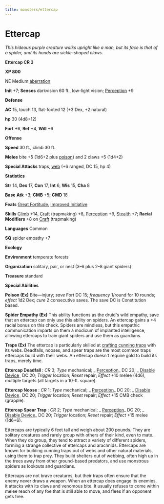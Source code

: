 ```yaml
---
title: monsters/ettercap
---
```

# Ettercap

_This hideous purple creature walks upright like a man, but its face is that of a spider, and its hands are sickle-shaped claws._

**Ettercap CR 3**

**XP 800**

NE Medium [aberration](creatureTypes#_aberration)

**Init** +7; **Senses** darkvision 60 ft., low-light vision; [Perception](../skills/perception#_perception) +9

**Defense**

**AC** 15, touch 13, flat-footed 12 (+3 Dex, +2 natural)

**hp** 30 (4d8+12)

**Fort** +6, **Ref** +4, **Will** +6

**Offense**

**Speed** 30 ft., climb 30 ft.

**Melee** bite +5 (1d6+2 plus [poison](universalMonsterRules#_poison)) and 2 claws +5 (1d4+2)

**Special Attacks** traps, [web](universalMonsterRules#_web) (+6 ranged, DC 15, hp 4)

**Statistics**

**Str** 14, **Dex** 17, **Con** 17, **Int** 6, **Wis** 15, **Cha** 8

**Base**  **Atk** +3; **CMB** +5; **CMD** 18

**Feats** [Great Fortitude](../feats#_great-fortitude), [Improved Initiative](../feats#_improved-initiative)

**Skills** [Climb](../skills/climb#_climb) +14, [Craft](../skills/craft#_craft) (trapmaking) +8, [Perception](../skills/perception#_perception) +9, [Stealth](../skills/stealth#_stealth) +7; **Racial Modifiers** +8 on [Craft](../skills/craft#_craft) (trapmaking)

**Languages** Common

**SQ** spider empathy +7

**Ecology**

**Environment** temperate forests

**Organization** solitary, pair, or nest (3–6 plus 2–8 giant spiders)

**Treasure** standard

**Special Abilities**

**Poison (Ex)** Bite—injury; _save_ Fort DC 15; _frequency_ 1/round for 10 rounds; _effect_ 1d2 Dex; _cure_ 2 consecutive saves. The save DC is Constitution based.

**Spider Empathy (Ex)** This ability functions as the druid's wild empathy, save that an ettercap can only use this ability on spiders. An ettercap gains a +4 racial bonus on this check. Spiders are mindless, but this empathic communication imparts on them a modicum of implanted intelligence, allowing ettercaps to train giant spiders and use them as guardians.

**Traps (Ex)** The ettercap is particularly skilled at [crafting cunning traps](../environment#_traps) with its webs. Deadfalls, nooses, and spear traps are the most common traps ettercaps build with their webs. An ettercap doesn't require gold to build its traps, merely time.

**Ettercap Deadfall** : _CR_ 3; _Type_ mechanical; _ [Perception](../skills/perception#_perception)_ DC 20; _ [Disable Device](../skills/disableDevice#_disable-device)_ DC 20; _Trigger_ location; _Reset_ repair; _Effect_ +10 melee (4d6), multiple targets (all targets in a 10-ft. square).

**Ettercap Noose** : _CR_ 1; _Type_ mechanical; _ [Perception](../skills/perception#_perception)_ DC 20; _ [Disable Device](../skills/disableDevice#_disable-device)_ DC 20; _Trigger_ location; _Reset_ repair; _Effect_ +15 CMB check (grapple).

**Ettercap Spear Trap** : _CR_ 2; _Type_ mechanical; _ [Perception](../skills/perception#_perception)_ DC 20; _ [Disable Device](../skills/disableDevice#_disable-device)_ DC 20; _Trigger_ location; _Reset_ repair; _Effect_ +15 melee (1d6+6).

Ettercaps are typically 6 feet tall and weigh about 200 pounds. They are solitary creatures and rarely group with others of their kind, even to mate. When they do group, they tend to attract a variety of different spiders, forming a strange collective of ettercaps and arachnids. Ettercaps are known for building cunning traps out of webs and other natural materials, using them to trap prey. They build shelters out of webbing, often high up in the trees away from other ground-based predators, and use monstrous spiders as lookouts and guardians.

Ettercaps are not brave creatures, but their traps often ensure that the enemy never draws a weapon. When an ettercap does engage its enemies, it attacks with its claws and venomous bite. It usually refuses to come within melee reach of any foe that is still able to move, and flees if an opponent gets free.

